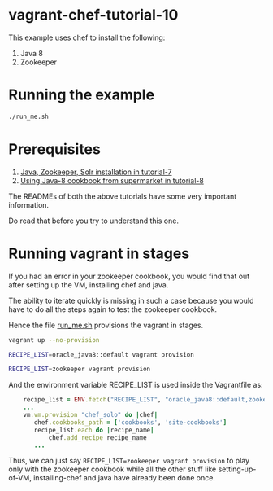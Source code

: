 # vagrant-chef-tutorial-10

This example uses chef to install the following:

1. Java 8
2. Zookeeper


# Running the example

```bash
./run_me.sh
```

# Prerequisites

1. [Java, Zookeeper, Solr installation in tutorial-7](../tutorial-7)
2. [Using Java-8 cookbook from supermarket in tutorial-8](../tutorial-8)

The READMEs of both the above tutorials have some very important information.

Do read that before you try to understand this one.


# Running vagrant in stages

If you had an error in your zookeeper cookbook, you would find that out after setting up the VM, installing chef and java.

The ability to iterate quickly is missing in such a case because you would have to do all the steps again to test the zookeeper cookbook.

Hence the file [run_me.sh](run_me.sh) provisions the vagrant in stages.
```bash
vagrant up --no-provision

RECIPE_LIST=oracle_java8::default vagrant provision

RECIPE_LIST=zookeeper vagrant provision
```

And the environment variable RECIPE_LIST is used inside the Vagrantfile as:
```ruby
    recipe_list = ENV.fetch("RECIPE_LIST", "oracle_java8::default,zookeeper").split(",")
    ...
    vm.vm.provision "chef_solo" do |chef|
       chef.cookbooks_path = ['cookbooks', 'site-cookbooks']
       recipe_list.each do |recipe_name|
           chef.add_recipe recipe_name
       ...
```

Thus, we can just say `RECIPE_LIST=zookeeper vagrant provision` to play only with the zookeeper cookbook while all the other stuff like setting-up-of-VM, installing-chef and java have already been done once.
